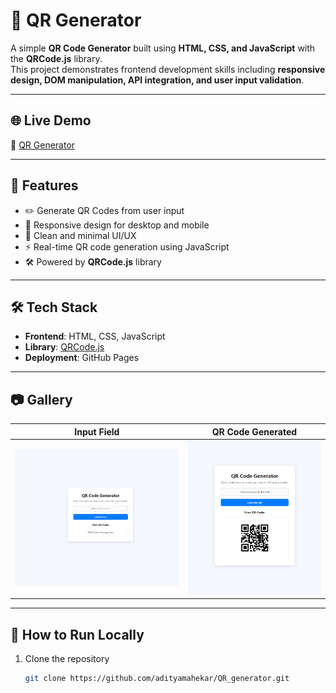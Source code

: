 # 🔲 QR Generator  

A simple **QR Code Generator** built using **HTML, CSS, and JavaScript** with the **QRCode.js** library.  
This project demonstrates frontend development skills including **responsive design, DOM manipulation, API integration, and user input validation**.  

---

## 🌐 Live Demo  
🔗 [QR Generator](https://adityamahekar.github.io/QR_generator/)  

---

## 🚀 Features  
- ✏️ Generate QR Codes from user input  
- 📱 Responsive design for desktop and mobile  
- 🎨 Clean and minimal UI/UX  
- ⚡ Real-time QR code generation using JavaScript  
- 🛠️ Powered by **QRCode.js** library  

---

## 🛠️ Tech Stack  
- **Frontend**: HTML, CSS, JavaScript  
- **Library**: [QRCode.js](https://github.com/davidshimjs/qrcodejs)  
- **Deployment**: GitHub Pages  

---

## 📷 Gallery  

| Input Field | QR Code Generated |
|-------------|------------------|
| ![Link Input](qr1.png) | ![QR Code](qr2.png) |

---

## 📌 How to Run Locally  
1. Clone the repository  
   ```bash
   git clone https://github.com/adityamahekar/QR_generator.git
